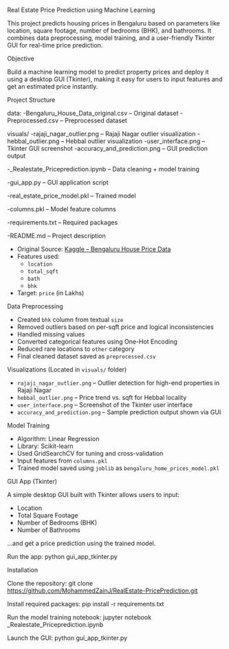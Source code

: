 Real Estate Price Prediction using Machine Learning

This project predicts housing prices in Bengaluru based on parameters like location, square footage, number of bedrooms (BHK), and bathrooms. It combines data preprocessing, model training, and a user-friendly Tkinter GUI for real-time price prediction.

Objective

Build a machine learning model to predict property prices and deploy it using a desktop GUI (Tkinter), making it easy for users to input features and get an estimated price instantly.

Project Structure

data:
 -Bengaluru_House_Data_original.csv – Original dataset
 -Preprocessed.csv – Preprocessed dataset

visuals/
 -rajaji_nagar_outlier.png – Rajaji Nagar outlier visualization
 -hebbal_outlier.png – Hebbal outlier visualization
 -user_interface.png – Tkinter GUI screenshot
 -accuracy_and_prediction.png – GUI prediction output

-_Realestate_Priceprediction.ipynb – Data cleaning + model training

-gui_app.py – GUI application script

-real_estate_price_model.pkl – Trained model

-columns.pkl – Model feature columns

-requirements.txt – Required packages

-README.md – Project description

- Original Source: [Kaggle – Bengaluru House Price Data](https://www.kaggle.com/datasets/amitabhajoy/bengaluru-house-price-data)
- Features used:  
  - `location`  
  - `total_sqft`  
  - `bath`  
  - `bhk`
- Target: `price` (in Lakhs)

Data Preprocessing

- Created `bhk` column from textual `size`
- Removed outliers based on per-sqft price and logical inconsistencies
- Handled missing values
- Converted categorical features using One-Hot Encoding
- Reduced rare locations to `other` category
- Final cleaned dataset saved as `preprocessed.csv`


Visualizations (Located in `visuals/` folder)

- `rajaji_nagar_outlier.png` – Outlier detection for high-end properties in Rajaji Nagar  
- `hebbal_outlier.png` – Price trend vs. sqft for Hebbal locality  
- `user_interface.png` – Screenshot of the Tkinter user interface  
- `accuracy_and_prediction.png` – Sample prediction output shown via GUI

Model Training

- Algorithm: Linear Regression
- Library: Scikit-learn
- Used GridSearchCV for tuning and cross-validation
- Input features from `columns.pkl`
- Trained model saved using `joblib` as `bengaluru_home_prices_model.pkl`

GUI App (Tkinter)

A simple desktop GUI built with Tkinter allows users to input:
- Location
- Total Square Footage
- Number of Bedrooms (BHK)
- Number of Bathrooms

...and get a price prediction using the trained model.

Run the app:
python gui_app_tkinter.py

Installation

Clone the repository:
git clone https://github.com/MohammedZainJ/RealEstate-PricePrediction.git

Install required packages:
pip install -r requirements.txt

Run the model training notebook:
jupyter notebook _Realestate_Priceprediction.ipynb

Launch the GUI:
python gui_app_tkinter.py
